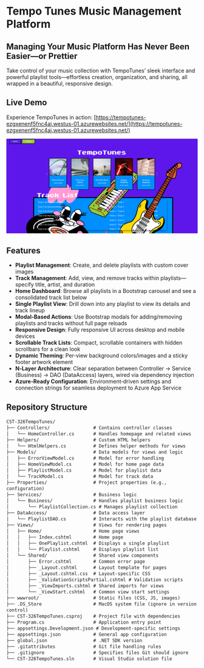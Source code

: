 # Tempo Tunes Music Management Platform

## Managing Your Music Platform Has Never Been Easier—or Prettier

Take control of your music collection with TempoTunes’ sleek interface and powerful playlist tools—effortless creation, organization, and sharing, all wrapped in a beautiful, responsive design.

## Live Demo

Experience TempoTunes in action: [https://tempotunes-ezgxenenf5fnc4aj.westus-01.azurewebsites.net/](https://tempotunes-ezgxenenf5fnc4aj.westus-01.azurewebsites.net/)

![TempoTunes Homepage](/Documents/img/homepage.png)

## Features

- **Playlist Management**: Create, and delete playlists with custom cover images  
- **Track Management**: Add, view, and remove tracks within playlists—specify title, artist, and duration  
- **Home Dashboard**: Browse all playlists in a Bootstrap carousel and see a consolidated track list below  
- **Single Playlist View**: Drill down into any playlist to view its details and track lineup  
- **Modal‑Based Actions**: Use Bootstrap modals for adding/removing playlists and tracks without full page reloads  
- **Responsive Design**: Fully responsive UI across desktop and mobile devices  
- **Scrollable Track Lists**: Compact, scrollable containers with hidden scrollbars for a clean look  
- **Dynamic Theming**: Per‑view background colors/images and a sticky footer artwork element  
- **N‑Layer Architecture**: Clear separation between Controller → Service (Business) → DAO (DataAccess) layers, wired via dependency injection  
- **Azure‑Ready Configuration**: Environment‑driven settings and connection strings for seamless deployment to Azure App Service  

## Repository Structure
```
CST-326TempoTunes/
├── Controllers/                # Contains controller classes
│   └── HomeController.cs       # Handles homepage and related views
├── Helpers/                    # Custom HTML helpers
│   └── HtmlHelpers.cs          # Defines helper methods for views
├── Models/                     # Data models for views and logic
│   ├── ErrorViewModel.cs       # Model for error handling
│   ├── HomeViewModel.cs        # Model for home page data
│   ├── PlaylistModel.cs        # Model for playlist data
│   └── TrackModel.cs           # Model for track data
├── Properties/                 # Project properties (e.g., configuration)
├── Services/                   # Business logic
│   └── Business/               # Handles playlist business logic
│       └── PlaylistCollection.cs # Manages playlist collection
├── DataAccess/                 # Data access layer
│   └── PlaylistDAO.cs          # Interacts with the playlist database
├── Views/                      # Views for rendering pages
│   ├── Home/                   # Home page views
│   │   ├── Index.cshtml        # Home page
│   │   ├── OnePlaylist.cshtml  # Displays a single playlist
│   │   └── Playlist.cshtml     # Displays playlist list
│   └── Shared/                 # Shared view components
│       ├── Error.cshtml        # Common error page
│       ├── _Layout.cshtml      # Layout template for pages
│       ├── _Layout.cshtml.css  # Layout-specific CSS
│       ├── _ValidationScriptsPartial.cshtml # Validation scripts
│       ├── _ViewImports.cshtml # Shared imports for views
│       └── _ViewStart.cshtml   # Common view start settings
├── wwwroot/                    # Static files (CSS, JS, images)
├── .DS_Store                   # MacOS system file (ignore in version control)
├── CST-326TempoTunes.csproj    # Project file with dependencies
├── Program.cs                  # Application entry point
├── appsettings.Development.json # Development-specific settings
├── appsettings.json            # General app configuration
├── global.json                 # .NET SDK version
├── .gitattributes              # Git file handling rules
├── .gitignore                  # Specifies files Git should ignore
└── CST-326TempoTunes.sln       # Visual Studio solution file

```
